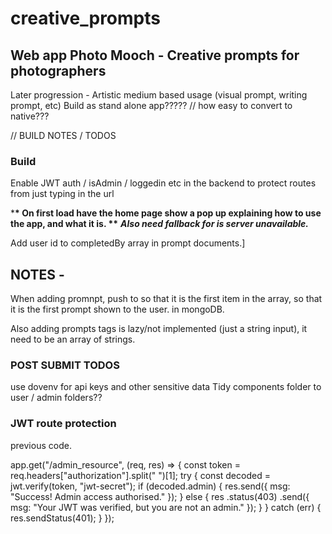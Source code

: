 # creative_prompts

## Web app Photo Mooch - Creative prompts for photographers

Later progression - Artistic medium based usage (visual prompt, writing prompt, etc)
Build as stand alone app????? // how easy to convert to native???

// BUILD NOTES / TODOS

### Build

Enable JWT auth / isAdmin / loggedin etc in the backend to protect routes from just typing in the url

\***\* On first load have the home page show a pop up explaining how to use the app, and what it is. \*\***
**_Also need fallback for is server unavailable._**

Add user id to completedBy array in prompt documents.]

## NOTES -

When adding promnpt, push to so that it is the first item in the array, so that it is the first prompt shown to the user. in mongoDB.

Also adding prompts tags is lazy/not implemented (just a string input), it need to be an array of strings.

### POST SUBMIT TODOS

use dovenv for api keys and other sensitive data
Tidy components folder to user / admin folders??

### JWT route protection

previous code.

app.get("/admin_resource", (req, res) => {
const token = req.headers["authorization"].split(" ")[1];
try {
const decoded = jwt.verify(token, "jwt-secret");
if (decoded.admin) {
res.send({ msg: "Success! Admin access authorised." });
} else {
res
.status(403)
.send({ msg: "Your JWT was verified, but you are not an admin." });
}
} catch (err) {
res.sendStatus(401);
}
});
